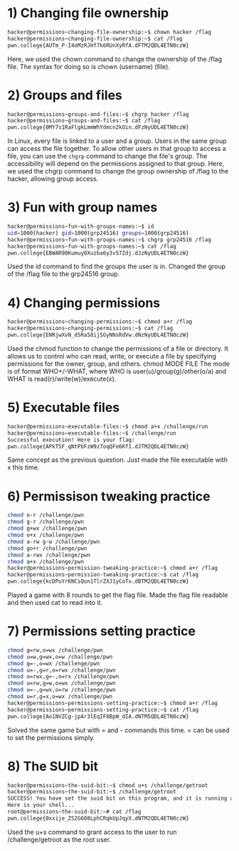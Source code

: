 # 1) Changing file ownership

```bash
hacker@permissions~changing-file-ownership:~$ chown hacker /flag
hacker@permissions~changing-file-ownership:~$ cat /flag
pwn.college{AUTm_P-I4oMzRJHf7k6RUnXyRfA.dFTM2QDL4ETN0czW}
```
Here, we used the chown command to change the ownership of the /flag file.
The syntax for doing so is chown (username) (file).

# 2) Groups and files

```bash
hacker@permissions~groups-and-files:~$ chgrp hacker /flag
hacker@permissions~groups-and-files:~$ cat /flag
pwn.college{0MY7s1RaFlgkLmmWhYdmcn2kOin.dFzNyUDL4ETN0czW}
```

In Linux, every file is linked to a user and a group. Users in the same group can access the file together. To allow other users in that group to access a file, you can use the `chgrp` command to change the file's group. The accessibility will depend on the permissions assigned to that group.
Here, we used the chgrp command to change the group ownership of /flag to the hacker, allowing group access.

# 3) Fun with group names

```bash
hacker@permissions~fun-with-groups-names:~$ id
uid=1000(hacker) gid=1000(grp24516) groups=1000(grp24516)
hacker@permissions~fun-with-groups-names:~$ chgrp grp24516 /flag
hacker@permissions~fun-with-groups-names:~$ cat /flag
pwn.college{EBWAR90Kumuy0Xuzba6y3v57Zdj.dJzNyUDL4ETN0czW}
```

Used the id command to find the groups the user is in.
Changed the group of the /flag file to the grp24516 group. 

# 4) Changing permissions

```bash
hacker@permissions~changing-permissions:~$ chmod a+r /flag
hacker@permissions~changing-permissions:~$ cat /flag
pwn.college{ENRjwXvN_dSRa58ijSGyNNsRdVw.dNzNyUDL4ETN0czW}
```
Used the chmod function to change the permissions of a file or directory. It allows us to control who can read, write, or execute a file by specifying permissions for the owner, group, and others.
chmod MODE FILE
The mode is of format WHO+/-WHAT, where WHO is user(u)/group(g)/other(o/a) and WHAT is read(r)/write(w)/execute(x).

# 5) Executable files

```bash
hacker@permissions~executable-files:~$ chmod a+x /challenge/run
hacker@permissions~executable-files:~$ /challenge/run
Successful execution! Here is your flag:
pwn.college{APkTSF_qNtPbFzW9z7oqQFe6Kf1.dJTM2QDL4ETN0czW}
```
Same concept as the previous question. Just made the file executable with x this time.

# 6) Permissison tweaking practice

```bash
chmod o-r /challenge/pwn
chmod g-r /challenge/pwn
chmod g+wx /challenge/pwn
chmod o+x /challenge/pwn
chmod a-rw g-w /challenge/pwn
chmod go+r /challenge/pwn
chmod a-rwx /challenge/pwn
chmod a+x /challenge/pwn
hacker@permissions~permission-tweaking-practice:~$ chmod a+r /flag
hacker@permissions~permission-tweaking-practice:~$ cat /flag
pwn.college{kcDPuYrKNCsQon1TlrZXJ1yCoTx.dBTM2QDL4ETN0czW}
```
Played a game with 8 rounds to get the flag file. 
Made the flag file readable and then used cat to read into it.

# 7) Permissions setting practice

```bash
chmod g=rw,o=wx /challenge/pwn
chmod u=w,g=wx,o=w /challenge/pwn
chmod g=-,o=wx /challenge/pwn
chmod u=-,g=r,o=rwx /challenge/pwn
chmod u=rwx,g=-,o=rx /challenge/pwn
chmod u=rw,g=w,o=wx /challenge/pwn
chmod u=-,g=wx,o=rw /challenge/pwn
chmod u=r,g=x,o=wx /challenge/pwn
hacker@permissions~permissions-setting-practice:~$ chmod a+r /flag
hacker@permissions~permissions-setting-practice:~$ cat /flag
pwn.college{Ao1NVZCg-jpAr3lEqIF8BpW_dIA.dNTM5QDL4ETN0czW}
```
Solved the same game but with = and - commands this time.
= can be used to set the permissions simply.

# 8) The SUID bit

```bash
hacker@permissions~the-suid-bit:~$ chmod u+s /challenge/getroot
hacker@permissions~the-suid-bit:~$ /challenge/getroot
SUCCESS! You have set the suid bit on this program, and it is running as root! 
Here is your shell...
root@permissions~the-suid-bit:~# cat /flag
pwn.college{0xxije_ZS2G608LphCRqkUpJqyX.dNTM2QDL4ETN0czW}
```

Used the u+s command to grant access to the user to run /challenge/getroot as the root user.



